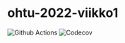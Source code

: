 # ohtu-2022-viikko1
![Github Actions](https://github.com/kerkkanen/ohtu-2022-viikko1/workflows/CI/badge.svg)
![Codecov](CODECOV_TOKEN=9565828d-3b71-48f4-b495-504a27d87d29)
